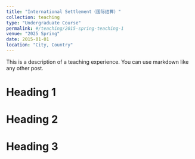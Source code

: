 ```yaml
---
title: "International Settlement（国际结算）"
collection: teaching
type: "Undergraduate Course"
permalink: #/teaching/2015-spring-teaching-1
venue: "2025 Spring"
date: 2015-01-01
location: "City, Country"
---
```


This is a description of a teaching experience. You can use markdown like any other post.

Heading 1
======

Heading 2
======

Heading 3
======
